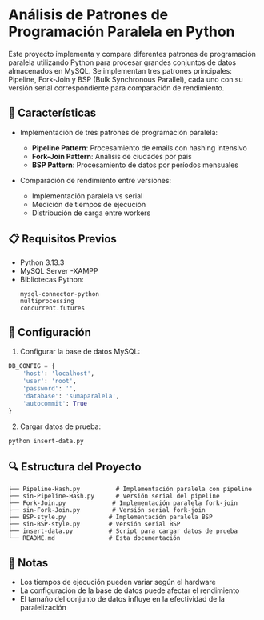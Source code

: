 # Análisis de Patrones de Programación Paralela en Python

Este proyecto implementa y compara diferentes patrones de programación paralela utilizando Python para procesar grandes conjuntos de datos almacenados en MySQL. Se implementan tres patrones principales: Pipeline, Fork-Join y BSP (Bulk Synchronous Parallel), cada uno con su versión serial correspondiente para comparación de rendimiento.

## 🚀 Características

- Implementación de tres patrones de programación paralela:
  - **Pipeline Pattern**: Procesamiento de emails con hashing intensivo
  - **Fork-Join Pattern**: Análisis de ciudades por país
  - **BSP Pattern**: Procesamiento de datos por períodos mensuales

- Comparación de rendimiento entre versiones:
  - Implementación paralela vs serial
  - Medición de tiempos de ejecución
  - Distribución de carga entre workers

## 📋 Requisitos Previos

- Python 3.13.3
- MySQL Server -XAMPP
- Bibliotecas Python:
  ```
  mysql-connector-python
  multiprocessing
  concurrent.futures
  ```

## 🔧 Configuración

1. Configurar la base de datos MySQL:
```python
DB_CONFIG = {
    'host': 'localhost',
    'user': 'root',
    'password': '',
    'database': 'sumaparalela',
    'autocommit': True
}
```

2. Cargar datos de prueba:
```bash
python insert-data.py
```

## 🔍 Estructura del Proyecto

```
├── Pipeline-Hash.py          # Implementación paralela con pipeline
├── sin-Pipeline-Hash.py      # Versión serial del pipeline
├── Fork-Join.py             # Implementación paralela fork-join
├── sin-Fork-Join.py         # Versión serial fork-join
├── BSP-style.py            # Implementación paralela BSP
├── sin-BSP-style.py        # Versión serial BSP
├── insert-data.py          # Script para cargar datos de prueba
└── README.md               # Esta documentación
```

## 📝 Notas

- Los tiempos de ejecución pueden variar según el hardware
- La configuración de la base de datos puede afectar el rendimiento
- El tamaño del conjunto de datos influye en la efectividad de la paralelización
